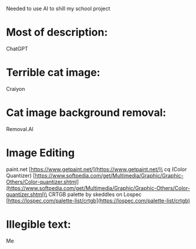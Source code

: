 Needed to use AI to shill my school project

# Most of description:
ChatGPT

# Terrible cat image:
Craiyon

# Cat image background removal:
Removal.AI

# Image Editing
paint.net [https://www.getpaint.net/](https://www.getpaint.net/)\
cq (Color Quantizer) [https://www.softpedia.com/get/Multimedia/Graphic/Graphic-Others/Color-quantizer.shtml](https://www.softpedia.com/get/Multimedia/Graphic/Graphic-Others/Color-quantizer.shtml)\
CRTGB palette by skeddles on Lospec [https://lospec.com/palette-list/crtgb](https://lospec.com/palette-list/crtgb)

# Illegible text:
Me
